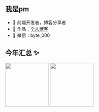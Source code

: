 ## 我是pm

- 🐧 前端开发者，博客分享者 
- 🏡 作品：<a href="https://www.pmthank.cn/" target="_blank">个人博客</a>
- 💬 微信：byte_000

## 今年汇总 ✨

<img align="" height="137px" src="https://github-readme-stats.vercel.app/api?username=learner-pm&hide_title=true&hide_border=true&show_icons=true&include_all_commits=true&line_height=21&bg_color=0,EC6C6C,FFD479,FFFC79,73FA79&theme=graywhite&locale=cn" />
<img align="" height="137px" src="https://github-readme-stats.vercel.app/api/top-langs/?username=learner-pm&hide_title=true&hide_border=true&layout=compact&bg_color=0,73FA79,73FDFF,D783FF&theme=graywhite&locale=cn" />
